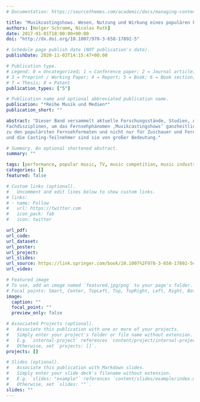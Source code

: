 ```yaml
---
# Documentation: https://sourcethemes.com/academic/docs/managing-content/

title: "Musikcastingshows. Wesen, Nutzung und Wirkung eines populären Fernsehformats"
authors: [Holger Schramm, Nicolas Ruth]
date: 2017-01-01T18:00:00+00:00
doi: "http://dx.doi.org/10.1007/978-3-658-17892-5"

# Schedule page publish date (NOT publication's date).
publishDate: 2020-11-03T14:15:47+00:00

# Publication type.
# Legend: 0 = Uncategorized; 1 = Conference paper; 2 = Journal article;
# 3 = Preprint / Working Paper; 4 = Report; 5 = Book; 6 = Book section;
# 7 = Thesis; 8 = Patent
publication_types: ["5"]

# Publication name and optional abbreviated publication name.
publication: "*Reihe Musik und Medien*"
publication_short: ""

abstract: "Dieser Band versammelt aktuelle Forschungsstände, Studien, Analysen und Einblicke aus der Perspektive verschiedener 
Fachdisziplinen, um das Fernsehphänomen ‚Musikcastingshows‘ ganzheitlich zu erklären. Seit über 15 Jahren zählen diese Shows 
zu den populärsten Fernsehformaten und nicht nur für Zuschauer und Fernsehsender, sondern auch für die beteiligten Musikkonzerne 
und die Casting-Teilnehmer sind sie von großer Bedeutung."

# Summary. An optional shortened abstract.
summary: ""

tags: [performance, popular music, TV, music competition, music industry]
categories: []
featured: false

# Custom links (optional).
#   Uncomment and edit lines below to show custom links.
# links:
# - name: Follow
#   url: https://twitter.com
#   icon_pack: fab
#   icon: twitter

url_pdf:
url_code:
url_dataset:
url_poster:
url_project:
url_slides:
url_source: https://link.springer.com/book/10.1007%2F978-3-658-17892-5#about
url_video:

# Featured image
# To use, add an image named `featured.jpg/png` to your page's folder.
# Focal points: Smart, Center, TopLeft, Top, TopRight, Left, Right, BottomLeft, Bottom, BottomRight.
image:
  caption: ""
  focal_point: ""
  preview_only: false

# Associated Projects (optional).
#   Associate this publication with one or more of your projects.
#   Simply enter your project's folder or file name without extension.
#   E.g. `internal-project` references `content/project/internal-project/index.md`.
#   Otherwise, set `projects: []`.
projects: []

# Slides (optional).
#   Associate this publication with Markdown slides.
#   Simply enter your slide deck's filename without extension.
#   E.g. `slides: "example"` references `content/slides/example/index.md`.
#   Otherwise, set `slides: ""`.
slides: ""
---
```

